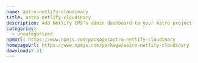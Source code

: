 ```yaml
---
name: astro-netlify-cloudinary
title: astro-netlify-cloudinary
description: Add Netlify CMS’s admin dashboard to your Astro project
categories:
  - uncategorized
npmUrl: https://www.npmjs.com/package/astro-netlify-cloudinary
homepageUrl: https://www.npmjs.com/package/astro-netlify-cloudinary
downloads: 31
---
```

